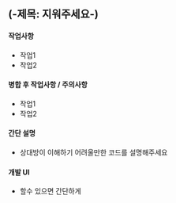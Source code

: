 ## (-제목: 지워주세요-)


#### 작업사항

- 작업1
- 작업2



#### 병합 후 작업사항 / 주의사항

- 작업1
- 작업2

#### 간단 설명

* 상대방이 이해하기 어려울만한 코드를 설명해주세요

#### 개발 UI

* 할수 있으면 간단하게 
